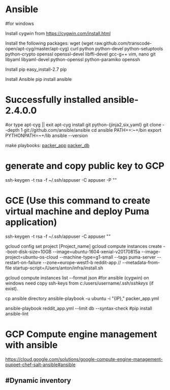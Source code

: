 # Ansible

#for windows

Install cygwin from https://cygwin.com/install.html

Install the following packages:
    wget (wget raw.github.com/transcode-open/apt-cyg/master/apt-cyg)
    curl
    python
    python-devel
    python-setuptools
    python-crypto
    openssl
    openssl-devel
    libffi-devel
    gcc-g++
    vim, nano
    git
    libyaml
    libyaml-devel
    python-openssl
    python-paramiko
    openssh

Install pip
  easy_install-2.7 pip

Install Ansible
  pip install ansible

# Successfully installed ansible-2.4.0.0

#or
type apt-cyg || exit
apt-cyg install git python-{jinja2,six,yaml}
git clone --depth 1 git://github.com/ansible/ansible
cd ansible
PATH+=:~+/bin
export PYTHONPATH=~+/lib
ansible --version

make playbooks:
[packer_app](https://gist.githubusercontent.com/serjs/906b243d3b0debfd54657b50ca3e2cc2/raw/0d67c5b1f1a0f74ed435a63cc2130a1dbc459896/reddit_app.yml)
[packer_db](https://gist.githubusercontent.com/serjs/3907500c4d6e0a805d26acee3e7ec4bb/raw/ee316deadb6c35effadd0947bb8d05efaec50c89/reddit_db.yml)

# generate and copy public key to GCP
ssh-keygen -t rsa -f ~/.ssh/appuser -C appuser -P ""


# GCE (Use this command to create virtual machine and deploy Puma application)

ssh-keygen -t rsa -f ~/.ssh/appuser -C appuser ""

gcloud config set project [Project_name]
gcloud compute instances create --boot-disk-size=10GB --image=ubuntu-1604-xenial-v20170815a --image-project=ubuntu-os-cloud --machine-type=g1-small --tags puma-server --restart-on-failure --zone=europe-west1-b reddit-app
// --metadata-from-file startup-script=/Users/anton/infra/install.sh

gcloud compute instances list --format json
#for ansible (cygwin) on windows need copy ssh-keys from c:/users/username/.ssh/*sshkeys* (if exist).

cp ansible directory
ansible-playbook -u ubuntu -i "{IP}," packer_app.yml

ansible-playbook reddit_app.yml --limit db --syntax-check
#pip install ansible-lint

# GCP Compute engine management with ansible
https://cloud.google.com/solutions/google-compute-engine-management-puppet-chef-salt-ansible#ansible

#Dynamic inventory
--
